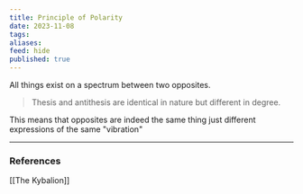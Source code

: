 ```yaml
---
title: Principle of Polarity
date: 2023-11-08
tags: 
aliases: 
feed: hide
published: true
---
```


All things exist on a spectrum between two opposites. 
>Thesis and antithesis are identical in nature but different in degree.

This means that opposites are indeed the same thing just different expressions of the same "vibration"

___
### References
[[The Kybalion]]